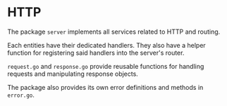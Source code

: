 # HTTP

The package `server` implements all services related to HTTP and routing.

Each entities have their dedicated handlers. They also have a helper function for registering said handlers into the server's router.

`request.go` and `response.go` provide reusable functions for handling requests and manipulating response objects.

The package also provides its own error definitions and methods in `error.go`.
